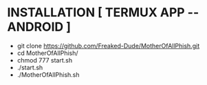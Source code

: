 
# INSTALLATION [ TERMUX APP --ANDROID ]
* git clone https://github.com/Freaked-Dude/MotherOfAllPhish.git
* cd MotherOfAllPhish/
* chmod 777 start.sh
* ./start.sh
* ./MotherOfAllPhish.sh
